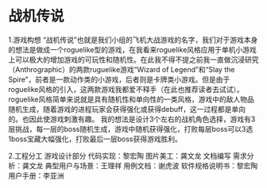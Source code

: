 # 战机传说
1.游戏构想
      “战机传说”也就是我们小组的飞机大战游戏的名字，我们对于游戏本身的想法是做成一个roguelike型的游戏，在我看来roguelike风格应用于单机小游戏上可以极大的增加游戏的可玩性和随机性。在此我不得不提之前我一直做沉浸研究（Anthrographic）的两款ruguelike游戏“Wizard of Legend”和“Slay the Spire”，前者是一款动作类的小游戏，后者则是卡牌类小游戏。但是由于roguelike风格的引入，这两款游戏我都爱不释手（在此也推荐读者去试试）。roguelike风格简单来说就是具有随机性和单向性的一类风格，游戏中的敌人物品随机生成，随着游戏的进程玩家会获得强化或获得debuff，这一过程都是单向的。也因此使游戏刺激有趣。
       我的想法是设计3个左右的战机角色选择，游戏有3层挑战，每一层的boss随机生成，游戏中随机获得强化，打败每层boss可以3选1boss宝藏大幅强化，打败最后一层boss获得游戏胜利。
       
2.工程分工
      游戏设计部分
          代码实现：黎宏陶
          图片美工：龚文龙
     文档编写
          需求分析：龚文龙
          典型用户与场景：王理祥
          用例文档：谢虎波
          软件规格说明书：黎宏陶
          用户手册：李亚洲

